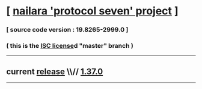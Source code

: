 
# [ [nailara 'protocol seven' project](http://src.nailara.net/) ]

### [ source code version : 19.8265-2999.0 ]

### ( this is the [ISC license](license)d "master" branch )
---
## current [release](https://github.com/anotherlink/nailara/releases) \\\\// [1.37.0](https://github.com/anotherlink/nailara/releases/tag/1.37.0)
---
